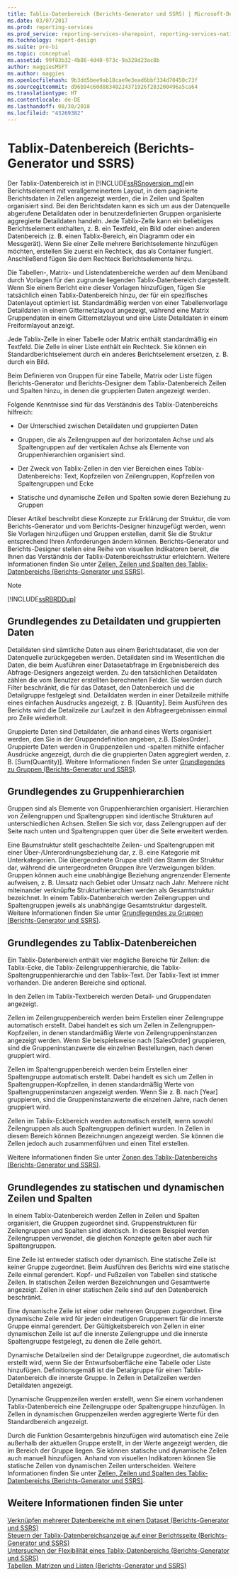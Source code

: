 ```yaml
---
title: Tablix-Datenbereich (Berichts-Generator und SSRS) | Microsoft-Dokumentation
ms.date: 03/07/2017
ms.prod: reporting-services
ms.prod_service: reporting-services-sharepoint, reporting-services-native
ms.technology: report-design
ms.suite: pro-bi
ms.topic: conceptual
ms.assetid: 99f83b32-4b86-4d40-973c-9a328d23ac8b
author: maggiesMSFT
ms.author: maggies
ms.openlocfilehash: 9b3dd5bee9ab18cae9e3ead6bbf334d70450c73f
ms.sourcegitcommit: d96b94c60d88340224371926f283200496a5ca64
ms.translationtype: HT
ms.contentlocale: de-DE
ms.lasthandoff: 08/30/2018
ms.locfileid: "43269382"
---
```

# <a name="tablix-data-region-report-builder-and-ssrs"></a>Tablix-Datenbereich (Berichts-Generator und SSRS)
  Der Tablix-Datenbereich ist in [!INCLUDE[ssRSnoversion_md](../../includes/ssrsnoversion-md.md)]ein Berichtselement mit verallgemeinertem Layout, in dem paginierte Berichtsdaten in Zellen angezeigt werden, die in Zeilen und Spalten organisiert sind. Bei den Berichtsdaten kann es sich um aus der Datenquelle abgerufene Detaildaten oder in benutzerdefinierten Gruppen organisierte aggregierte Detaildaten handeln. Jede Tablix-Zelle kann ein beliebiges Berichtselement enthalten, z. B. ein Textfeld, ein Bild oder einen anderen Datenbereich (z. B. einen Tablix-Bereich, ein Diagramm oder ein Messgerät). Wenn Sie einer Zelle mehrere Berichtselemente hinzufügen möchten, erstellen Sie zuerst ein Rechteck, das als Container fungiert. Anschließend fügen Sie dem Rechteck Berichtselemente hinzu.  
  
 Die Tabellen-, Matrix- und Listendatenbereiche werden auf dem Menüband durch Vorlagen für den zugrunde liegenden Tablix-Datenbereich dargestellt. Wenn Sie einem Bericht eine dieser Vorlagen hinzufügen, fügen Sie tatsächlich einen Tablix-Datenbereich hinzu, der für ein spezifisches Datenlayout optimiert ist. Standardmäßig werden von einer Tabellenvorlage Detaildaten in einem Gitternetzlayout angezeigt, während eine Matrix Gruppendaten in einem Gitternetzlayout und eine Liste Detaildaten in einem Freiformlayout anzeigt.  
  
 Jede Tablix-Zelle in einer Tabelle oder Matrix enthält standardmäßig ein Textfeld. Die Zelle in einer Liste enthält ein Rechteck. Sie können ein Standardberichtselement durch ein anderes Berichtselement ersetzen, z. B. durch ein Bild.  
  
 Beim Definieren von Gruppen für eine Tabelle, Matrix oder Liste fügen Berichts-Generator und Berichts-Designer dem Tablix-Datenbereich Zeilen und Spalten hinzu, in denen die gruppierten Daten angezeigt werden.  
  
 Folgende Kenntnisse sind für das Verständnis des Tablix-Datenbereichs hilfreich:  
  
*   Der Unterschied zwischen Detaildaten und gruppierten Daten  
  
*   Gruppen, die als Zeilengruppen auf der horizontalen Achse und als Spaltengruppen auf der vertikalen Achse als Elemente von Gruppenhierarchien organisiert sind.  
  
*  Der Zweck von Tablix-Zellen in den vier Bereichen eines Tablix-Datenbereichs: Text, Kopfzeilen von Zeilengruppen, Kopfzeilen von Spaltengruppen und Ecke  
  
*  Statische und dynamische Zeilen und Spalten sowie deren Beziehung zu Gruppen  
  
 Dieser Artikel beschreibt diese Konzepte zur Erklärung der Struktur, die vom Berichts-Generator und vom Berichts-Designer hinzugefügt werden, wenn Sie Vorlagen hinzufügen und Gruppen erstellen, damit Sie die Struktur entsprechend Ihren Anforderungen ändern können. Berichts-Generator und Berichts-Designer stellen eine Reihe von visuellen Indikatoren bereit, die Ihnen das Verständnis der Tablix-Datenbereichsstruktur erleichtern. Weitere Informationen finden Sie unter [Zellen, Zeilen und Spalten des Tablix-Datenbereichs (Berichts-Generator und SSRS)](../../reporting-services/report-design/tablix-data-region-cells-rows-and-columns-report-builder-and-ssrs.md).  
  
> [!NOTE]  
>  [!INCLUDE[ssRBRDDup](../../includes/ssrbrddup-md.md)]  
  
## <a name="understanding-detail-and-grouped-data"></a>Grundlegendes zu Detaildaten und gruppierten Daten  
 Detaildaten sind sämtliche Daten aus einem Berichtsdataset, die von der Datenquelle zurückgegeben werden. Detaildaten sind im Wesentlichen die Daten, die beim Ausführen einer Datasetabfrage im Ergebnisbereich des Abfrage-Designers angezeigt werden. Zu den tatsächlichen Detaildaten zählen die vom Benutzer erstellten berechneten Felder. Sie werden durch Filter beschränkt, die für das Dataset, den Datenbereich und die Detailgruppe festgelegt sind. Detaildaten werden in einer Detailzeile mithilfe eines einfachen Ausdrucks angezeigt, z. B. [Quantity]. Beim Ausführen des Berichts wird die Detailzeile zur Laufzeit in den Abfrageergebnissen einmal pro Zeile wiederholt.  
  
 Gruppierte Daten sind Detaildaten, die anhand eines Werts organisiert werden, den Sie in der Gruppendefinition angeben, z.B. [SalesOrder]. Gruppierte Daten werden in Gruppenzeilen und -spalten mithilfe einfacher Ausdrücke angezeigt, durch die die gruppierten Daten aggregiert werden, z. B. [Sum(Quantity)]. Weitere Informationen finden Sie unter [Grundlegendes zu Gruppen &#40;Berichts-Generator und SSRS&#41;](../../reporting-services/report-design/understanding-groups-report-builder-and-ssrs.md).  
  
## <a name="understanding-group-hierarchies"></a>Grundlegendes zu Gruppenhierarchien  
 Gruppen sind als Elemente von Gruppenhierarchien organisiert. Hierarchien von Zeilengruppen und Spaltengruppen sind identische Strukturen auf unterschiedlichen Achsen. Stellen Sie sich vor, dass Zeilengruppen auf der Seite nach unten und Spaltengruppen quer über die Seite erweitert werden.  
  
 Eine Baumstruktur stellt geschachtelte Zeilen- und Spaltengruppen mit einer Über-/Unterordnungsbeziehung dar, z. B. eine Kategorie mit Unterkategorien. Die übergeordnete Gruppe stellt den Stamm der Struktur dar, während die untergeordneten Gruppen ihre Verzweigungen bilden. Gruppen können auch eine unabhängige Beziehung angrenzender Elemente aufweisen, z. B. Umsatz nach Gebiet oder Umsatz nach Jahr. Mehrere nicht miteinander verknüpfte Strukturhierarchien werden als Gesamtstruktur bezeichnet. In einem Tablix-Datenbereich werden Zeilengruppen und Spaltengruppen jeweils als unabhängige Gesamtstruktur dargestellt. Weitere Informationen finden Sie unter [Grundlegendes zu Gruppen &#40;Berichts-Generator und SSRS&#41;](../../reporting-services/report-design/understanding-groups-report-builder-and-ssrs.md).  
  
## <a name="understanding-tablix-data-region-areas"></a>Grundlegendes zu Tablix-Datenbereichen  
 Ein Tablix-Datenbereich enthält vier mögliche Bereiche für Zellen: die Tablix-Ecke, die Tablix-Zeilengruppenhierarchie, die Tablix-Spaltengruppenhierarchie und den Tablix-Text. Der Tablix-Text ist immer vorhanden. Die anderen Bereiche sind optional.  
  
 In den Zellen im Tablix-Textbereich werden Detail- und Gruppendaten angezeigt.  
  
 Zellen im Zeilengruppenbereich werden beim Erstellen einer Zeilengruppe automatisch erstellt. Dabei handelt es sich um Zellen in Zeilengruppen-Kopfzeilen, in denen standardmäßig Werte von Zeilengruppeninstanzen angezeigt werden. Wenn Sie beispielsweise nach [SalesOrder] gruppieren, sind die Gruppeninstanzwerte die einzelnen Bestellungen, nach denen gruppiert wird.  
  
 Zellen im Spaltengruppenbereich werden beim Erstellen einer Spaltengruppe automatisch erstellt. Dabei handelt es sich um Zellen in Spaltengruppen-Kopfzeilen, in denen standardmäßig Werte von Spaltengruppeninstanzen angezeigt werden. Wenn Sie z. B. nach [Year] gruppieren, sind die Gruppeninstanzwerte die einzelnen Jahre, nach denen gruppiert wird.  
  
 Zellen im Tablix-Eckbereich werden automatisch erstellt, wenn sowohl Zeilengruppen als auch Spaltengruppen definiert wurden. In Zellen in diesem Bereich können Bezeichnungen angezeigt werden. Sie können die Zellen jedoch auch zusammenführen und einen Titel erstellen.  
  
 Weitere Informationen finden Sie unter [Zonen des Tablix-Datenbereichs (Berichts-Generator und SSRS)](../../reporting-services/report-design/tablix-data-region-areas-report-builder-and-ssrs.md).  
  
## <a name="understanding-static-and-dynamic-rows-and-columns"></a>Grundlegendes zu statischen und dynamischen Zeilen und Spalten  
 In einem Tablix-Datenbereich werden Zellen in Zeilen und Spalten organisiert, die Gruppen zugeordnet sind. Gruppenstrukturen für Zeilengruppen und Spalten sind identisch. In diesem Beispiel werden Zeilengruppen verwendet, die gleichen Konzepte gelten aber auch für Spaltengruppen.  
  
 Eine Zeile ist entweder statisch oder dynamisch. Eine statische Zeile ist keiner Gruppe zugeordnet. Beim Ausführen des Berichts wird eine statische Zeile einmal gerendert. Kopf- und Fußzeilen von Tabellen sind statische Zeilen. In statischen Zeilen werden Bezeichnungen und Gesamtwerte angezeigt. Zellen in einer statischen Zeile sind auf den Datenbereich beschränkt.  
  
 Eine dynamische Zeile ist einer oder mehreren Gruppen zugeordnet. Eine dynamische Zeile wird für jeden eindeutigen Gruppenwert für die innerste Gruppe einmal gerendert. Der Gültigkeitsbereich von Zellen in einer dynamischen Zeile ist auf die innerste Zeilengruppe und die innerste Spaltengruppe festgelegt, zu denen die Zelle gehört.  
  
 Dynamische Detailzeilen sind der Detailgruppe zugeordnet, die automatisch erstellt wird, wenn Sie der Entwurfsoberfläche eine Tabelle oder Liste hinzufügen. Definitionsgemäß ist die Detailgruppe für einen Tablix-Datenbereich die innerste Gruppe. In Zellen in Detailzeilen werden Detaildaten angezeigt.  
  
 Dynamische Gruppenzeilen werden erstellt, wenn Sie einem vorhandenen Tablix-Datenbereich eine Zeilengruppe oder Spaltengruppe hinzufügen. In Zellen in dynamischen Gruppenzeilen werden aggregierte Werte für den Standardbereich angezeigt.  
  
 Durch die Funktion Gesamtergebnis hinzufügen wird automatisch eine Zeile außerhalb der aktuellen Gruppe erstellt, in der Werte angezeigt werden, die im Bereich der Gruppe liegen. Sie können statische und dynamische Zeilen auch manuell hinzufügen. Anhand von visuellen Indikatoren können Sie statische Zeilen von dynamischen Zeilen unterscheiden. Weitere Informationen finden Sie unter [Zellen, Zeilen und Spalten des Tablix-Datenbereichs (Berichts-Generator und SSRS)](../../reporting-services/report-design/tablix-data-region-cells-rows-and-columns-report-builder-and-ssrs.md).  
  
## <a name="see-also"></a>Weitere Informationen finden Sie unter  
 [Verknüpfen mehrerer Datenbereiche mit einem Dataset &#40;Berichts-Generator und SSRS&#41;](../../reporting-services/report-design/linking-multiple-data-regions-to-the-same-dataset-report-builder-and-ssrs.md)   
 [Steuern der Tablix-Datenbereichsanzeige auf einer Berichtsseite (Berichts-Generator und SSRS)](../../reporting-services/report-design/controlling-the-tablix-data-region-display-on-a-report-page.md)   
 [Untersuchen der Flexibilität eines Tablix-Datenbereichs (Berichts-Generator und SSRS)](../../reporting-services/report-design/exploring-the-flexibility-of-a-tablix-data-region-report-builder-and-ssrs.md)   
 [Tabellen, Matrizen und Listen &#40;Berichts-Generator und SSRS&#41;](../../reporting-services/report-design/tables-matrices-and-lists-report-builder-and-ssrs.md)  
  
  
